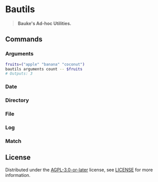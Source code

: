 # Bautils

> **Bauke's Ad-hoc Utilities.**

## Commands

### Arguments

```sh
fruits=("apple" "banana" "coconut")
bautils arguments count -- $fruits
# Outputs: 3
```

### Date

### Directory

### File

### Log

### Match

## License

Distributed under the [AGPL-3.0-or-later](https://spdx.org/licenses/AGPL-3.0-or-later.html) license, see [LICENSE](https://git.bauke.xyz/Bauke/bautils/src/branch/main/LICENSE) for more information.
